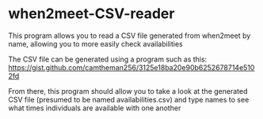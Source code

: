 # when2meet-CSV-reader
This program allows you to read a CSV file generated from when2meet by name, allowing you to more easily check availabilities

The CSV file can be generated using a program such as this:
https://gist.github.com/camtheman256/3125e18ba20e90b6252678714e5102fd

From there, this program should allow you to take a look at the generated CSV file (presumed to be named availabilities.csv) and type names to see what times individuals are available with one another
